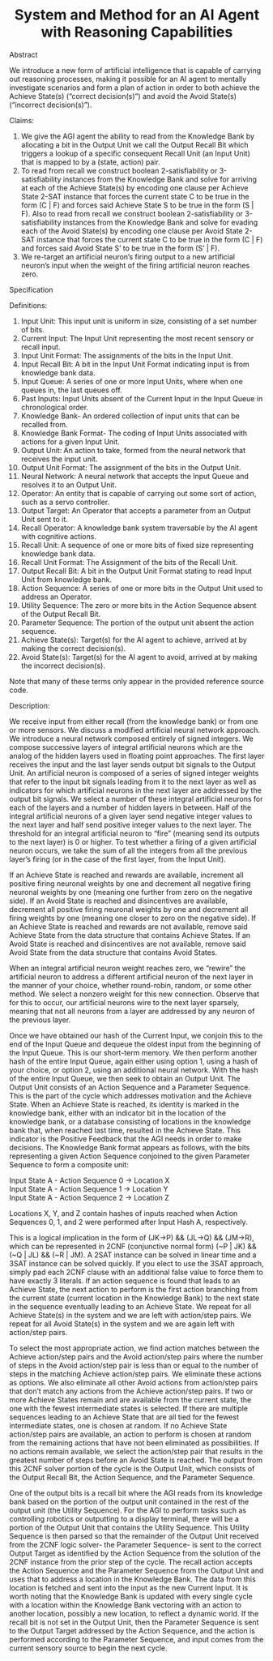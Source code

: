 <h1 align="center">
System and Method for an AI Agent with Reasoning Capabilities
</h1>

Abstract

We introduce a new form of artificial intelligence that is capable of carrying out reasoning processes, making it possible for an AI agent to mentally investigate scenarios and form a plan of action in order to both achieve the Achieve State(s) (“correct decision(s)”) and avoid the Avoid State(s) (“incorrect decision(s)”).

Claims:

1. We give the AGI agent the ability to read from the Knowledge Bank by allocating a bit in the Output Unit we call the Output Recall Bit which triggers a lookup of a specific consequent Recall Unit (an Input Unit) that is mapped to by a (state, action) pair.  
2. To read from recall we construct boolean 2-satisfiability or 3-satisfiability instances from the Knowledge Bank and solve for arriving at each of the Achieve State(s) by encoding one clause per Achieve State 2-SAT instance that forces the current state C to be true in the form (C | F) and forces said Achieve State S to be true in the form (S | F). Also to read from recall we construct boolean 2-satisfiability or 3-satisfiability instances from the Knowledge Bank and solve for evading each of the Avoid State(s) by encoding one clause per Avoid State 2-SAT instance that forces the current state C to be true in the form (C | F) and forces said Avoid State S’ to be true in the form (S’ | F).  
3. We re-target an artificial neuron’s firing output to a new artificial neuron’s input when the weight of the firing artificial neuron reaches zero.

Specification

Definitions:

1. Input Unit: This input unit is uniform in size, consisting of a set number of bits.  
2. Current Input: The Input Unit representing the most recent sensory or recall input.  
3. Input Unit Format: The assignments of the bits in the Input Unit.  
4. Input Recall Bit: A bit in the Input Unit Format indicating input is from knowledge bank data.  
5. Input Queue: A series of one or more Input Units, where when one queues in, the last queues off.  
6. Past Inputs: Input Units absent of the Current Input in the Input Queue in chronological order.  
7. Knowledge Bank- An ordered collection of input units that can be recalled from.  
8. Knowledge Bank Format- The coding of Input Units associated with actions for a given Input Unit.  
9. Output Unit: An action to take, formed from the neural network that receives the input unit.  
10. Output Unit Format: The assignment of the bits in the Output Unit.  
11. Neural Network: A neural network that accepts the Input Queue and resolves it to an Output Unit.  
12. Operator: An entity that is capable of carrying out some sort of action, such as a servo controller.  
13. Output Target: An Operator that accepts a parameter from an Output Unit sent to it.  
14. Recall Operator: A knowledge bank system traversable by the AI agent with cognitive actions.  
15. Recall Unit: A sequence of one or more bits of fixed size representing knowledge bank data.  
16. Recall Unit Format: The Assignment of the bits of the Recall Unit.  
17. Output Recall Bit: A bit in the Output Unit Format stating to read Input Unit from knowledge bank.  
18. Action Sequence: A series of one or more bits in the Output Unit used to address an Operator.  
19. Utility Sequence: The zero or more bits in the Action Sequence absent of the Output Recall Bit.  
20. Parameter Sequence: The portion of the output unit absent the action sequence.  
21. Achieve State(s): Target(s) for the AI agent to achieve, arrived at by making the correct decision(s).  
22. Avoid State(s): Target(s) for the AI agent to avoid, arrived at by making the incorrect decision(s).

Note that many of these terms only appear in the provided reference source code.

Description:

We receive input from either recall (from the knowledge bank) or from one or more sensors. We discuss a modified artificial neural network approach. We introduce a neural network composed entirely of signed integers. We compose successive layers of integral artificial neurons which are the analog of the hidden layers used in floating point approaches. The first layer receives the input and the last layer sends output bit signals to the Output Unit. An artificial neuron is composed of a series of signed integer weights that refer to the input bit signals leading from it to the next layer as well as indicators for which artificial neurons in the next layer are addressed by the output bit signals. We select a number of these integral artificial neurons for each of the layers and a number of hidden layers in between. Half of the integral artificial neurons of a given layer send negative integer values to the next layer and half send positive integer values to the next layer. The threshold for an integral artificial neuron to “fire” (meaning send its outputs to the next layer) is 0 or higher. To test whether a firing of a given artificial neuron occurs, we take the sum of all the integers from all the previous layer’s firing (or in the case of the first layer, from the Input Unit).

If an Achieve State is reached and rewards are available, increment all positive firing neuronal weights by one and decrement all negative firing neuronal weights by one (meaning one further from zero on the negative side). If an Avoid State is reached and disincentives are available, decrement all positive firing neuronal weights by one and decrement all firing weights by one (meaning one closer to zero on the negative side). If an Achieve State is reached and rewards are not available, remove said Achieve State from the data structure that contains Achieve States. If an Avoid State is reached and disincentives are not available, remove said Avoid State from the data structure that contains Avoid States.

When an integral artificial neuron weight reaches zero, we “rewire” the artificial neuron to address a different artificial neuron of the next layer in the manner of your choice, whether round-robin, random, or some other method. We select a nonzero weight for this new connection. Observe that for this to occur, our artificial neurons wire to the next layer sparsely, meaning that not all neurons from a layer are addressed by any neuron of the previous layer.

Once we have obtained our hash of the Current Input, we conjoin this to the end of the Input Queue and dequeue the oldest input from the beginning of the Input Queue. This is our short-term memory. We then perform another hash of the entire Input Queue, again either using option 1, using a hash of your choice, or option 2, using an additional neural network. With the hash of the entire Input Queue, we then seek to obtain an Output Unit. The Output Unit consists of an Action Sequence and a Parameter Sequence. This is the part of the cycle which addresses motivation and the Achieve State. When an Achieve State is reached, its identity is marked in the knowledge bank, either with an indicator bit in the location of the knowledge bank, or a database consisting of locations in the knowledge bank that, when reached last time, resulted in the Achieve State. This indicator is the Positive Feedback that the AGI needs in order to make decisions. The Knowledge Bank format appears as follows, with the bits representing a given Action Sequence conjoined to the given Parameter Sequence to form a composite unit:

Input State A \- Action Sequence 0 \-\> Location X  
Input State A \- Action Sequence 1 \-\> Location Y  
Input State A \- Action Sequence 2 \-\> Location Z

Locations X, Y, and Z contain hashes of inputs reached when Action Sequences 0, 1, and 2 were performed after Input Hash A, respectively.

This is a logical implication in the form of (JK-\>P) && (JL-\>Q) && (JM-\>R), which can be represented in 2CNF (conjunctive normal form) (\~P | JK) && (\~Q | JL) && (\~R | JM). A 2SAT instance can be solved in linear time and a 3SAT instance can be solved quickly. If you elect to use the 3SAT approach, simply pad each 2CNF clause with an additional false value to force them to have exactly 3 literals. If an action sequence is found that leads to an Achieve State, the next action to perform is the first action branching from the current state (current location in the Knowledge Bank) to the next state in the sequence eventually leading to an Achieve State. We repeat for all Achieve State(s) in the system and we are left with action/step pairs. We repeat for all Avoid State(s) in the system and we are again left with action/step pairs.

To select the most appropriate action, we find action matches between the Achieve action/step pairs and the Avoid action/step pairs where the number of steps in the Avoid action/step pair is less than or equal to the number of steps in the matching Achieve action/step pairs. We eliminate these actions as options. We also eliminate all other Avoid actions from action/step pairs that don’t match any actions from the Achieve action/step pairs. If two or more Achieve States remain and are available from the current state, the one with the fewest intermediate states is selected. If there are multiple sequences leading to an Achieve State that are all tied for the fewest intermediate states, one is chosen at random. If no Achieve State action/step pairs are available, an action to perform is chosen at random from the remaining actions that have not been eliminated as possibilities. If no actions remain available, we select the action/step pair that results in the greatest number of steps before an Avoid State is reached. The output from this 2CNF solver portion of the cycle is the Output Unit, which consists of the Output Recall Bit, the Action Sequence, and the Parameter Sequence.

One of the output bits is a recall bit where the AGI reads from its knowledge bank based on the portion of the output unit contained in the rest of the output unit (the Utility Sequence). For the AGI to perform tasks such as controlling robotics or outputting to a display terminal, there will be a portion of the Output Unit that contains the Utility Sequence. This Utility Sequence is then parsed so that the remainder of the Output Unit received from the 2CNF logic solver- the Parameter Sequence- is sent to the correct Output Target as identified by the Action Sequence from the solution of the 2CNF instance from the prior step of the cycle. The recall action accepts the Action Sequence and the Parameter Sequence from the Output Unit and uses that to address a location in the Knowledge Bank. The data from this location is fetched and sent into the input as the new Current Input. It is worth noting that the Knowledge Bank is updated with every single cycle with a location within the Knowledge Bank vectoring with an action to another location, possibly a new location, to reflect a dynamic world. If the recall bit is not set in the Output Unit, then the Parameter Sequence is sent to the Output Target addressed by the Action Sequence, and the action is performed according to the Parameter Sequence, and input comes from the current sensory source to begin the next cycle.
